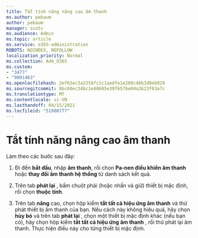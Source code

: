 ```yaml
---
title: Tắt tính năng nâng cao âm thanh
ms.author: pebaum
author: pebaum
manager: scotv
ms.audience: Admin
ms.topic: article
ms.service: o365-administration
ROBOTS: NOINDEX, NOFOLLOW
localization_priority: Normal
ms.collection: Adm_O365
ms.custom:
- "3477"
- "9001463"
ms.openlocfilehash: 2ef63ec3a2358fc1c1aedfe1e280c46b3d0eb029
ms.sourcegitcommit: 8bc60ec34bc1e40685e3976576e04a2623f63a7c
ms.translationtype: MT
ms.contentlocale: vi-VN
ms.lasthandoff: 04/15/2021
ms.locfileid: "51808777"
---
```

# <a name="turn-off-audio-enhancement"></a>Tắt tính năng nâng cao âm thanh

Làm theo các bước sau đây:

1. Đi đến **bắt đầu**, nhập **âm thanh**, rồi chọn **Pa-nen điều khiển âm thanh** hoặc **thay đổi âm thanh hệ thống** từ danh sách kết quả.

2. Trên tab **phát lại** , bấm chuột phải (hoặc nhấn và giữ) thiết bị mặc định, rồi chọn **thuộc tính**.

3. Trên tab **nâng** cao, chọn hộp kiểm **tắt tất cả hiệu ứng âm thanh** và thử phát thiết bị âm thanh của bạn. Nếu cách này không hiệu quả, hãy chọn **hủy bỏ** và trên tab **phát lại** , chọn một thiết bị mặc định khác (nếu bạn có), hãy chọn hộp kiểm **tắt tất cả hiệu ứng âm thanh** , rồi thử phát lại âm thanh. Thực hiện điều này cho từng thiết bị mặc định.
